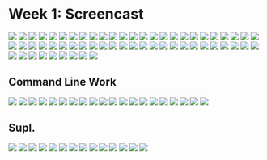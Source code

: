 # Week 1: Screencast

<img src="./1 alarm.png">

<img src="./1bud.png">

<img src="./1 case.png">

<img src="./2 alarm.png">

<img src="./2bud.png">

<img src="./2 case.png">

<img src="./3 budget is set .png">

<img src="./3 case.png">

<img src="./3- pick a topic.png">

<img src="./4 case.png">

<img src="./4- notif received.png">

<img src="./5- BILLINB ALARM DONE.png">

<img src="./6 cased.png">

<img src="./6-done.png">

<img src="./7-waiting alarm.png">

<img src="./Amazing i got a credit..png">

<img src="./babytry.png">

<img src="./cicd.png">

<img src="./CLI-WORK/10 sns topic from ops is here.png">

<img src="./CLI-WORK/11 sns cli create.png">

<img src="./CLI-WORK/12 sns confirm.png">

<img src="./CLI-WORK/13 SNS CLI CONFIRM MAIL.png">

<img src="./CLI-WORK/14 confirmed.png">

<img src="./CLI-WORK/15 here it is in the right region.png">

<img src="./CLI-WORK/16 perfect .png">

<img src="./CLI-WORK/17 cloudwatch alarm command.png">

<img src="./CLI-WORK/18 alarm is here notification.png">

<img src="./CLI-WORK/19 en alarme.png">

<img src="./CLI-WORK/1-GENERATE CREDENITIAL ACCESS KEY.png">

<img src="./CLI-WORK/20 the end.png">


<img src="./CLI-WORK/3 aws available but need to add env variable .png">

<img src="./CLI-WORK/4 danger zone set the stuff.png">

<img src="./CLI-WORK/5 connected to aws from gitpod .png">

<img src="./CLI-WORK/6 setting the aws cli env var in gitpod auto.png">


<img src="./CLI-WORK/7 Budget 1.png">

<img src="./CLI-WORK/8 budget 2 applied.png">

<img src="./CLI-WORK/9 budget 3 done success.png">

<img src="./CLI-WORK/AWS Instructions.png">

<img src="./doingbudget.png">

<img src="./hiiam.png">

<img src="./IAM DONE.png">

<img src="./loginNEWIAM.png">

<img src="./media/adding-aws-partial2.png">

<img src="./media/adding-aws-partial.png">

<img src="./media/attaching-policy.png">

<img src="./media/aws-arch-frame-service.png">

<img src="./media/aws-architecture-framework.png">

<img src="./media/CICD-Arch.png">

<img src="./media/cloudwatch-alarm.png">

<img src="./media/cruddur-napkin.png">

<img src="./media/logical-design.png">

<img src="./media/role.png">

<img src="./media/simplified-arch.png">

<img src="./media/use-aws-shapes-inlucid.png">

<img src="./media/usingcloudshell.png">

<img src="./media/week0-extension-on-gitpod.png">

<img src="./MFA1.png">

<img src="./mm.png">

<img src="./&.png">

<br>

## Command Line Work

<img src="./CLI-WORK/10 sns topic from ops is here.png">

<img src="./CLI-WORK/11 sns cli create.png">

<img src="./CLI-WORK/12 sns confirm.png">

<img src="./CLI-WORK/13 SNS CLI CONFIRM MAIL.png">

<img src="./CLI-WORK/14 confirmed.png">

<img src="./CLI-WORK/15 here it is in the right region.png">

<img src="./CLI-WORK/16 perfect .png">

<img src="./CLI-WORK/17 cloudwatch alarm command.png">

<img src="./CLI-WORK/18 alarm is here notification.png">

<img src="./CLI-WORK/19 en alarme.png">

<img src="./CLI-WORK/1-GENERATE CREDENITIAL ACCESS KEY.png">

<img src="./CLI-WORK/20 the end.png">


<img src="./CLI-WORK/3 aws available but need to add env variable .png">

<img src="./CLI-WORK/4 danger zone set the stuff.png">

<img src="./CLI-WORK/5 connected to aws from gitpod .png">

<img src="./CLI-WORK/6 setting the aws cli env var in gitpod auto.png">

<img src="./CLI-WORK/7 Budget 1.png">

<img src="./CLI-WORK/8 budget 2 applied.png">

<img src="./CLI-WORK/9 budget 3 done success.png">

<img src="./CLI-WORK/AWS Instructions.png">

<br>

## Supl.

<img src="./media/adding-aws-partial2.png">

<img src="./media/adding-aws-partial.png">

<img src="./media/attaching-policy.png">

<img src="./media/aws-arch-frame-service.png">

<img src="./media/aws-architecture-framework.png">

<img src="./media/CICD-Arch.png">

<img src="./media/cloudwatch-alarm.png">

<img src="./media/cruddur-napkin.png">

<img src="./media/logical-design.png">

<img src="./media/role.png">

<img src="./media/simplified-arch.png">

<img src="./media/use-aws-shapes-inlucid.png">

<img src="./media/usingcloudshell.png">

<img src="./media/week0-extension-on-gitpod.png">

